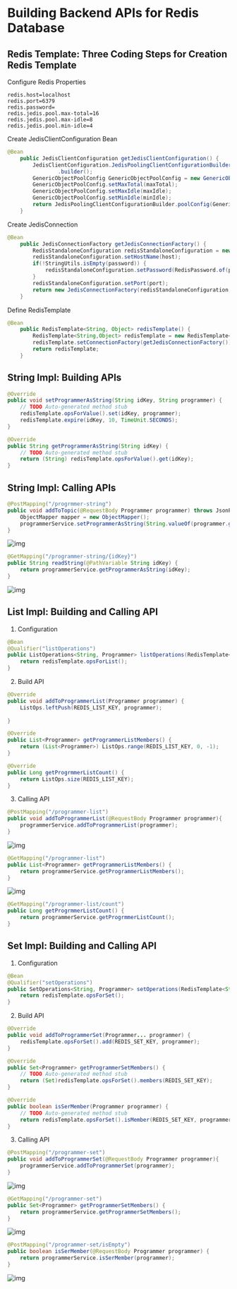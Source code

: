 # Building Backend APIs for Redis Database

## Redis Template: Three Coding Steps for Creation Redis Template

Configure Redis Properties
```peoperties
redis.host=localhost
redis.port=6379
redis.password=
redis.jedis.pool.max-total=16
redis.jedis.pool.max-idle=8
redis.jedis.pool.min-idle=4
```

Create JedisClientConfiguration Bean
```java
@Bean
	public JedisClientConfiguration getJedisClientConfiguration() {
		JedisClientConfiguration.JedisPoolingClientConfigurationBuilder JedisPoolingClientConfigurationBuilder = (JedisClientConfiguration.JedisPoolingClientConfigurationBuilder) JedisClientConfiguration
				.builder();
		GenericObjectPoolConfig GenericObjectPoolConfig = new GenericObjectPoolConfig();
		GenericObjectPoolConfig.setMaxTotal(maxTotal);
		GenericObjectPoolConfig.setMaxIdle(maxIdle);
		GenericObjectPoolConfig.setMinIdle(minIdle);
		return JedisPoolingClientConfigurationBuilder.poolConfig(GenericObjectPoolConfig).build();
	}
```

Create JedisConnection

```java
@Bean
	public JedisConnectionFactory getJedisConnectionFactory() {
		RedisStandaloneConfiguration redisStandaloneConfiguration = new RedisStandaloneConfiguration();
		redisStandaloneConfiguration.setHostName(host);
		if(!StringUtils.isEmpty(password)) {
			redisStandaloneConfiguration.setPassword(RedisPassword.of(password));
		}
		redisStandaloneConfiguration.setPort(port);
		return new JedisConnectionFactory(redisStandaloneConfiguration, getJedisClientConfiguration());
	}
```
Define RedisTemplate

```java
@Bean
	public RedisTemplate<String, Object> redisTemplate() {
		RedisTemplate<String,Object> redisTemplate = new RedisTemplate<String,Object>();
		redisTemplate.setConnectionFactory(getJedisConnectionFactory());
		return redisTemplate;
	}
```

## String Impl: Building APIs

```java
@Override
public void setProgrammerAsString(String idKey, String programmer) {
    // TODO Auto-generated method stub
    redisTemplate.opsForValue().set(idKey, programmer);
    redisTemplate.expire(idKey, 10, TimeUnit.SECONDS);
}

@Override
public String getProgrammerAsString(String idKey) {
    // TODO Auto-generated method stub
    return (String) redisTemplate.opsForValue().get(idKey);
}
```

## String Impl: Calling APIs

```java
@PostMapping("/progrmmer-string")
public void addToTopic(@RequestBody Programmer programmer) throws JsonProcessingException{
    ObjectMapper mapper = new ObjectMapper();
    programmerService.setProgrammerAsString(String.valueOf(programmer.getId()), mapper.writeValueAsString(programmer));
}
```
![img](img/programmer_output.png)
```java	
@GetMapping("/programmer-string/{idKey}")
public String readString(@PathVariable String idKey) {
    return programmerService.getProgrammerAsString(idKey);
}
```
![img](img/get_programmer_output.png)

## List Impl: Building and Calling API

1. Configuration
```java
@Bean
@Qualifier("listOperations")
public ListOperations<String, Programmer> listOperations(RedisTemplate<String, Programmer> redisTemplate){
    return redisTemplate.opsForList();
}
```
2. Build API
```java
@Override
public void addToProgrammerList(Programmer programmer) {
    ListOps.leftPush(REDIS_LIST_KEY, programmer);
    
}

@Override
public List<Programmer> getProgrammerListMembers() {
    return (List<Programmer>) ListOps.range(REDIS_LIST_KEY, 0, -1);
}

@Override
public Long getProgrmmerListCount() {
    return ListOps.size(REDIS_LIST_KEY);
}
```

3. Calling API
```java
@PostMapping("/programmer-list")
public void addToProgrammerList(@RequestBody Programmer programmer){
    programmerService.addToProgrammerList(programmer);
}
```
![img](img\add_programmer_list.png)
```java
@GetMapping("/programmer-list")
public List<Programmer> getProgrammerListMembers() {
    return programmerService.getProgrammerListMembers();
}
```
![img](img\get_programmer_list.png)
```java
@GetMapping("/programmer-list/count")
public Long getProgrmmerListCount() {
    return programmerService.getProgrmmerListCount();
}
```
## Set Impl: Building and Calling API

1. Configuration
```java
@Bean
@Qualifier("setOperations")
public SetOperations<String, Programmer> setOperations(RedisTemplate<String, Programmer> redisTemplate){
    return redisTemplate.opsForSet();
}
```
2. Build API
```java
@Override
public void addToProgrammerSet(Programmer... programmer) {
    redisTemplate.opsForSet().add(REDIS_SET_KEY, programmer);
}

@Override
public Set<Programmer> getProgrammerSetMembers() {
    // TODO Auto-generated method stub
    return (Set)redisTemplate.opsForSet().members(REDIS_SET_KEY);
}

@Override
public boolean isSerMember(Programmer programmer) {
    // TODO Auto-generated method stub
    return redisTemplate.opsForSet().isMember(REDIS_SET_KEY, programmer);
}
```

3. Calling API
```java
@PostMapping("/programmer-set")
public void addToProgrammerSet(@RequestBody Programmer programmer){
    programmerService.addToProgrammerSet(programmer);
}
```
![img](img\add_programmer_set.png)
```java
@GetMapping("/programmer-set")
public Set<Programmer> getProgrammerSetMembers() {
    return programmerService.getProgrammerSetMembers();
}
```
![img](img\get_programmer_set.png)
```java
@PostMapping("/programmer-set/isEmpty")
public boolean isSerMember(@RequestBody Programmer programmer) {
    return programmerService.isSerMember(programmer);
}
```
![img](img\isEmpty_Set.png)